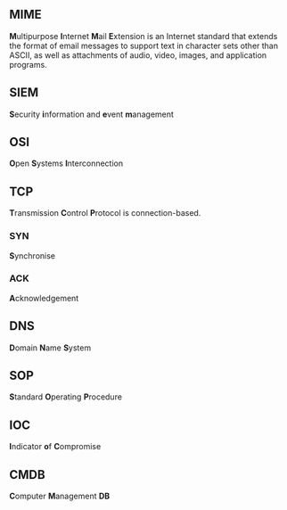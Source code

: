 ## MIME
**M**ultipurpose **I**nternet **M**ail **E**xtension is an Internet standard that extends the format of email messages to support text in character sets other than ASCII, as well as attachments of audio, video, images, and application programs.
## SIEM
**S**ecurity **i**nformation and **e**vent **m**anagement
## OSI
**O**pen **S**ystems **I**nterconnection 
## TCP
**T**ransmission **C**ontrol **P**rotocol is connection-based.
### SYN
**S**ynchronise
### ACK
**A**cknowledgement
## DNS
**D**omain **N**ame **S**ystem
## SOP
**S**tandard **O**perating **P**rocedure
## IOC
**I**ndicator **o**f **C**ompromise
## CMDB
**C**omputer **M**anagement **DB**